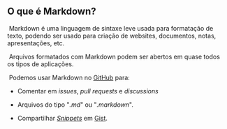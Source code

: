 ## O que é Markdown?

&nbsp;Markdown é uma linguagem de sintaxe leve usada para formatação de texto, podendo ser usado para criação de websites, documentos, notas, apresentações, etc.

&nbsp;Arquivos formatados com Markdown podem ser abertos em quase todos os tipos de aplicações.

&nbsp;Podemos usar Markdown no [GitHub](https://github.com/) para:

- Comentar em *issues*, *pull requests* e *discussions*

- Arquivos do tipo "*.md*" ou "*.markdown*".
- Compartilhar *[Snippets](../Dicionário/Snippets.md)* em [Gist](../Dicionário/Gist.md).
